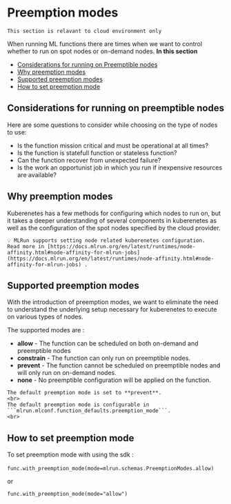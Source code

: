 # Preemption modes

```{admonition} Note
This section is relavant to cloud environment only
```

When running ML functions there are times when we want to control whether to run on spot nodes or on-demand nodes.
**In this section**
- [Considerations for running on Preemptible nodes](#Considerations-for-running-on-Preemptible-nodes)
- [Why preemption modes](#Why-preemption-modes)
- [Supported preemption modes](#Supported-preemption-modes)
- [How to set preemption mode](#How-to-set-preemption-mode)


## Considerations for running on preemptible nodes
Here are some questions to consider while choosing on the type of nodes to use:

- Is the function mission critical and must be operational at all times?
- Is the function is statefull function or stateless function?
- Can the function recover from unexpected failure?
- Is the work an opportunist job in which you run if inexpensive resources are available?

## Why preemption modes
Kuberenetes has a few methods for configuring which nodes to run on, but it takes a deeper understanding of several components in kuberenetes as well as the configuration of the spot nodes specified by the cloud provider.

```{admonition} Note
💡 MLRun supports setting node related kuberenetes configuration.
Read more in [https://docs.mlrun.org/en/latest/runtimes/node-affinity.html#node-affinity-for-mlrun-jobs](https://docs.mlrun.org/en/latest/runtimes/node-affinity.html#node-affinity-for-mlrun-jobs) .
```
## Supported preemption modes
With the introduction of preemption modes, we want to eliminate the need to understand the underlying setup necessary for kuberenetes to execute on various types of nodes.

The supported modes are :

- **allow** - The function can be scheduled on both on-demand and preemptible nodes
- **constrain** - The function can only run on preemptible nodes.
- **prevent** - The function cannot be scheduled on preemptible nodes and will only run on on-demand nodes.
- **none** - No preemptible configuration will be applied on the function.

```{admonition} Note
The default preemption mode is set to **prevent**.
<br>
The default preemption mode is configurable in ```mlrun.mlconf.function_defaults.preemption_mode```.
<br>
```
## How to set preemption mode
To set preemption mode with using the sdk :
<br><br>
```func.with_preemption_mode(mode=mlrun.schemas.PreemptionModes.allow)```

or 

```func.with_preemption_mode(mode="allow")```
<br><br>